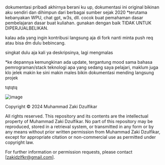 dokumentasi pribadi akhirnya berani ku up, dokumentasi ini original bikinan aku sendiri dan dihimpun dari berbagai sumber sejak 2020 *terutama kebanyakan WPU, chat gpt, w3s, dll. cocok buat pemahaman dasar pembelajaran dasar buat kuliahan. gunakan dengan baik TIDAK UNTUK DIPERJUALBELIKAN.

kalau ada yang ingin kontribusi langsung aja di fork nanti minta push req atau bisa dm dulu bebincang.

singkat dulu aja kali ya deskripsinya, lagi mengmalas

*ke depannya kemungkinan ada update, tergantung mood sama bahasa pemrograman/stack teknologi apa yang sedang saya pelajari, maklum juga klo jelek makin ke sini makin males bikin dokumentasi mending langsung projek

tqtqtq

![image](https://github.com/JackBerck/code-documentation/assets/68431607/09b9c175-dd77-4f85-b9fe-138535a0a94b)

Copyright © 2024 Muhammad Zaki Dzulfikar

All rights reserved. This repository and its contents are the intellectual property of Muhammad Zaki Dzulfikar. No part of this repository may be reproduced, stored in a retrieval system, or transmitted in any form or by any means without prior written permission from Muhammad Zaki Dzulfikar, except for appropriate citation or non-commercial use as permitted under copyright law.

For further information or permission requests, please contact [zakidzlfkr@gmail.com].

